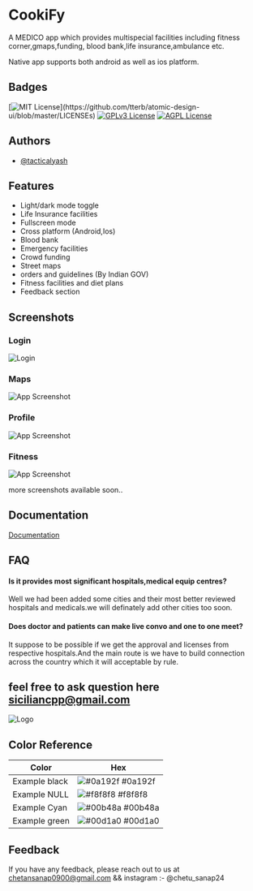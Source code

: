 
# CookiFy 

A MEDICO app which provides multispecial facilities including fitness corner,gmaps,funding, blood bank,life insurance,ambulance etc.

Native app supports both android as well as ios platform.

## Badges



[![MIT License](https://img.shields.io/apm/l/atomic-design-ui.svg?)](https://github.com/tterb/atomic-design-ui/blob/master/LICENSEs)
[![GPLv3 License](https://img.shields.io/badge/License-GPL%20v3-yellow.svg)](https://opensource.org/licenses/)
[![AGPL License](https://img.shields.io/badge/license-AGPL-blue.svg)](http://www.gnu.org/licenses/agpl-3.0)


## Authors

- [@tacticalyash ](https://www.github.com/tacticalyash)


## Features

- Light/dark mode toggle
- Life Insurance facilities
- Fullscreen mode
- Cross platform (Android,Ios)
- Blood bank
- Emergency facilities
- Crowd funding
- Street maps
- orders and guidelines (By Indian GOV)
- Fitness facilities and diet plans
- Feedback section


## Screenshots
### Login
![Login](https://github.com/tacticalyash/pract/blob/main/assets/screenshots/su_login.png)

### Maps
![App Screenshot](https://github.com/tacticalyash/pract/blob/main/assets/screenshots/su_maps.png)

### Profile
![App Screenshot](https://github.com/tacticalyash/pract/blob/main/assets/screenshots/sug_profile.png)

### Fitness
![App Screenshot](https://github.com/tacticalyash/pract/blob/main/assets/screenshots/su_fitness.png)

more screenshots available soon..



## Documentation

[Documentation](https://linktodocumentation)


## FAQ

#### Is it provides most significant hospitals,medical equip centres? 

Well we had been added some cities and their most better reviewed hospitals and medicals.we will definately add other cities too soon.

#### Does doctor and patients can make live convo and one to one meet?

It suppose to be possible if we get the approval and licenses from respective hospitals.And the main route is we have to build connection across the country which it will acceptable by rule.

## feel free to ask question here siciliancpp@gmail.com


![Logo](https://github.com/tacticalyash/pract/blob/main/assets/screenshots/su_login.png)


## Color Reference

| Color             | Hex                                                                |
| ----------------- | ------------------------------------------------------------------ |
| Example black | ![#0a192f](https://via.placeholder.com/10/0a192f?text=+) #0a192f |
| Example NULL | ![#f8f8f8](https://via.placeholder.com/10/f8f8f8?text=+) #f8f8f8 |
| Example Cyan | ![#00b48a](https://via.placeholder.com/10/00b48a?text=+) #00b48a |
| Example green | ![#00d1a0](https://via.placeholder.com/10/00b48a?text=+) #00d1a0 |


## Feedback

If you have any feedback, please reach out to us at chetansanap0900@gmail.com && instagram :- @chetu_sanap24

